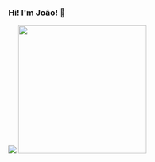 ### Hi! I'm João! 👋
<div>
  <img src="https://github-readme-stats.vercel.app/api?username=joaolucasgomess&show=prs_merged,prs_merged_percentage&show_icons=true&theme=synthwave"/>
  <img width="258px" src="https://github-readme-stats.vercel.app/api/top-langs/?username=joaolucasgomess&theme=synthwave"/>
</div>
